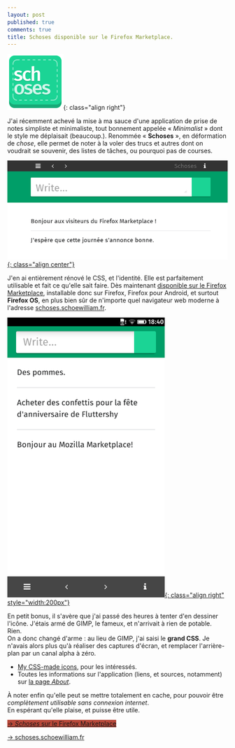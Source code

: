 ```yaml
---
layout: post
published: true
comments: true
title: Schoses disponible sur le Firefox Marketplace.
---
```


![Schoses](/images/schoses/icon-128.png){: class="align right"}

J'ai récemment achevé la mise à ma sauce d'une application de prise de notes simpliste et minimaliste, tout bonnement appelée « *Minimalist* » dont le style me déplaisait (beaucoup.). Renommée « **Schoses** », en déformation de *chose*, elle permet de noter à la voler des trucs et autres dont on voudrait se souvenir, des listes de tâches, ou pourquoi pas de courses.

[![Schoses sur un écran de bureau](/images/schoses/wide.png){: class="align center"}](/images/schoses/wide.png)

J'en ai entièrement rénové le CSS, et l'identité. Elle est parfaitement utilisable et fait ce qu'elle sait faire. Dès maintenant [disponible sur le Firefox Marketplace](https://marketplace.firefox.com/app/schoses), installable donc sur Firefox, Firefox pour Android, et surtout **Firefox OS**, en plus bien sûr de n'importe quel navigateur web moderne à l'adresse [schoses.schoewilliam.fr](http://schoses.schoewilliam.fr/).

[![Schoses](/images/schoses/narrow.png){: class="align right" style="width:200px"}](/images/schoses/narrow.png)

En petit bonus, il s'avère que j'ai passé des heures à tenter d'en dessiner l'icône. J'étais armé de GIMP, le fameux, et n'arrivait à rien de potable. Rien.  
On a donc changé d'arme : au lieu de GIMP, j'ai saisi le **grand CSS**. Je n'avais alors plus qu'à réaliser des captures d'écran, et remplacer l'arrière-plan par un canal alpha à zéro.

* [My CSS-made icons](http://schoses.schoewilliam.fr/icon.html), pour les intéressés.
* Toutes les informations sur l'application (liens, et sources, notamment) sur [la page *About*](http://schoses.schoewilliam.fr/about.html).

À noter enfin qu'elle peut se mettre totalement en cache, pour pouvoir être *complètement utilisable sans connexion internet*.  
En espérant qu'elle plaise, et puisse être utile.

<p><a class="bouton" href="https://marketplace.firefox.com/app/schoses" style="background-color:#B74738">&rarr; <em>Schoses</em> sur le Firefox Marketplace</a></p>

<p><a class="bouton" href="http://schoses.schoewilliam.fr">&rarr; schoses.schoewilliam.fr</a></p>
